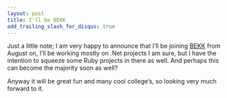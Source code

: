 ```yaml
---
layout: post
title: I'll be BEKK
add_trailing_slash_for_disqus: true
---
```

Just a little note; I am very happy to announce that I’ll be joining [BEKK](http://www.bekk.no/) from August on, I’ll be working mostly on .Net projects I am sure, but I have the intention to squeeze some Ruby projects in there as well. And perhaps this can become the majority soon as well?

Anyway it will be great fun and many cool college’s, so looking very much forward to it.